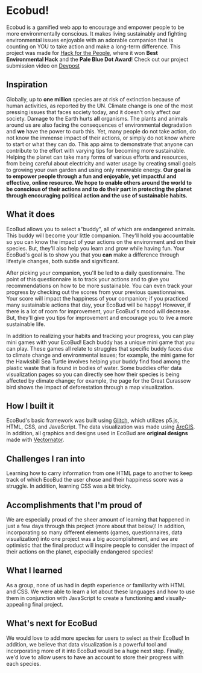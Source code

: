 # Ecobud!

Ecobud is a gamified web app to encourage and empower people to be more environmentally conscious. It makes living sustainably and fighting environmental issues enjoyable with an adorable companion that is counting on YOU to take action and make a long-term difference. This project was made for [Hack for the People](https://hackforthepeople.com/), where it won __Best Environmental Hack__ and the __Pale Blue Dot Award__! Check out our project submission video on [Devpost](https://devpost.com/software/ecobud-984phm)

## Inspiration

Globally, up to __one million__ species are at risk of extinction because of human activities, as reported by the UN. Climate change is one of the most pressing issues that faces society today, and it doesn’t only affect our society. Damage to the Earth hurts  __all__ organisms. The plants and animals around us are also facing the consequences of environmental degradation and __we__ have the power to curb this. Yet, many people do not take action, do not know the immense impact of their actions, or simply do not know where to start or what they can do. This app aims to demonstrate that anyone can contribute to the effort with varying tips for becoming more sustainable. Helping the planet can take many forms of various efforts and resources, from being careful about electricity and water usage by creating small goals to growing your own garden and using only renewable energy. **Our goal is to empower people through a fun and enjoyable, yet impactful and effective, online resource. We hope to enable others around the world to be conscious of their actions and to do their part in protecting the planet through encouraging political action and the use of sustainable habits.**

## What it does

EcoBud allows you to select a"buddy", all of which are endangered animals. This buddy will become your little companion. They'll hold you accountable so you can know the impact of your actions on the environment and on their species. But, they'll also help you learn and grow while having fun. Your EcoBud's goal is to show you that you __can__ make a difference through lifestyle changes, both subtle and significant. 

After picking your companion, you'll be led to a daily questionnaire. The point of this questionnaire is to track your actions and to give you recommendations on how to be more sustainable. You can even track your progress by checking out the scores from your previous questionnaires. Your score will impact the happiness of your companion; if you practiced many sustainable actions that day, your EcoBud will be happy! However, if there is a lot of room for improvement, your EcoBud's mood will decrease. But, they'll give you tips for improvement and encourage you to live a more sustainable life. 

In addition to realizing your habits and tracking your progress, you can play mini games with your EcoBud! Each buddy has a unique mini game that you can play. These games all relate to struggles that specific buddy faces due to climate change and environmental issues; for example, the mini game for the Hawksbill Sea Turtle involves helping your buddy find food among the plastic waste that is found in bodies of water. Some buddies offer data visualization pages so you can directly see how their species is being affected by climate change; for example, the page for the Great Curassow bird shows the impact of deforestation through a map visualization. 


## How I built it

EcoBud's basic framework was built using [Glitch](https://glitch.com/), which utilizes p5.js, HTML, CSS, and JavaScript. The data visualization was made using [ArcGIS](https://www.arcgis.com/). In addition, all graphics and designs used in EcoBud are **original designs** made with [Vectornator](https://www.vectornator.io). 
 
## Challenges I ran into

Learning how to carry information from one HTML page to another to keep track of which EcoBud the user chose and their happiness score was a struggle. In addition, learning CSS was a bit tricky.

## Accomplishments that I'm proud of

We are especially proud of the sheer amount of learning that happened in just a few days through this project (more about that below)! In addition, incorporating so many different elements (games, questionnaires, data visualization) into one project was a big accomplishment, and we are optimistic that the final product will inspire people to consider the impact of their actions on the planet, especially endangered species!

## What I learned

As a group, none of us had in depth experience or familiarity with HTML and CSS. We were able to learn a lot about these languages and how to use them in conjunction with JavaScript to create a functioning __and__ visually-appealing final project. 

## What's next for EcoBud

We would love to add more species for users to select as their EcoBud! In addition, we believe that data visualization is a powerful tool and incorporating more of it into EcoBud would be a huge next step. Finally, we'd love to allow users to have an account to store their progress with each species.
